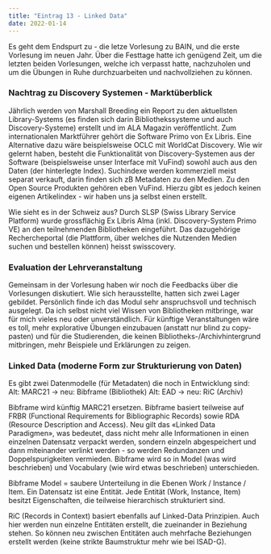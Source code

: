 ```yaml
---
title: "Eintrag 13 - Linked Data"
date: 2022-01-14
---
```


Es geht dem Endspurt zu - die letze Vorlesung zu BAIN, und die erste Vorlesung im neuen Jahr. Über die Festtage hatte ich genügend Zeit, um die letzten beiden Vorlesungen, welche ich verpasst hatte, nachzuholen und um die Übungen in Ruhe durchzuarbeiten und nachvollziehen zu können. 

### Nachtrag zu Discovery Systemen - Marktüberblick
Jährlich werden von Marshall Breeding ein Report zu den aktuellsten Library-Systems (es finden sich darin Bibliothekssysteme und auch Discovery-Systeme) erstellt und im ALA Magazin veröffentlicht. Zum internationalen Marktführer gehört die Software Primo von Ex Libris. Eine Alternative dazu wäre beispielsweise OCLC mit WorldCat Discovery. Wie wir gelernt haben, besteht die Funktionalität von Discovery-Systemen aus der Software (beispielsweise unser Interface mit VuFind) sowohl auch aus den Daten (der hinterlegte Index). Suchindexe werden kommerziell meist separat verkauft, darin finden sich zB Metadaten zu den Medien. Zu den Open Source Produkten gehören eben VuFind. Hierzu gibt es jedoch keinen eigenen Artikelindex - wir haben uns ja selbst einen erstellt. 

Wie sieht es in der Schweiz aus?
Durch SLSP (Swiss Library Service Platform) wurde grossflächig Ex Libris Alma (inkl. Discovery-System Primo VE) an den teilnehmenden Bibliotheken eingeführt. Das dazugehörige Rechercheportal (die Plattform, über welches die Nutzenden Medien suchen und bestellen können) heisst swisscovery. 

### Evaluation der Lehrveranstaltung
Gemeinsam in der Vorlesung haben wir noch die Feedbacks über die Vorlesungen diskutiert. Wie sich herausstellte, hatten sich zwei Lager gebildet. Persönlich finde ich das Modul sehr anspruchsvoll und technisch ausgelegt. Da ich selbst nicht viel Wissen von Bibliotheken mitbringe, war für mich vieles neu oder unverständlich. Für künftige Veranstaltungen wäre es toll, mehr explorative Übungen einzubauen (anstatt nur blind zu copy-pasten) und für die Studierenden, die keinen Bibliotheks-/Archivhintergrund mitbringen, mehr Beispiele und Erklärungen zu zeigen. 

### Linked Data (moderne Form zur Strukturierung von Daten)
Es gibt zwei Datenmodelle (für Metadaten) die noch in Entwicklung sind:
Alt: MARC21 -> neu: Bibframe (Bibliothek)
Alt: EAD -> neu: RiC (Archiv)

Bibframe wird künftig MARC21 ersetzen. Bibframe basiert teilweise auf FRBR (Functional Requirements for Bibliographic Records) sowie RDA (Resource Description and Access). Neu gilt das «Linked Data Paradigmen», was bedeutet, dass nicht mehr alle Informationen in einen einzelnen Datensatz verpackt werden, sondern einzeln abgespeichert und dann miteinander verlinkt werden - so werden Redundanzen und Doppelspurigkeiten vermieden.
Bibframe wird so in Model (was wird beschrieben) und Vocabulary (wie wird etwas beschrieben) unterschieden. 

Bibframe Model = saubere Unterteilung in die Ebenen Work / Instance / Item. Ein Datensatz ist eine Entität. Jede Entität (Work, Instance, Item) besitzt Eigenschaften, die teilweise hierarchisch strukturiert sind. 

RiC (Records in Context) basiert ebenfalls auf Linked-Data Prinzipien. Auch hier werden nun einzelne Entitäten erstellt, die zueinander in Beziehung stehen. So können neu zwischen Entitäten auch mehrfache  Beziehungen erstellt werden (keine strikte Baumstruktur mehr wie bei ISAD-G). 








